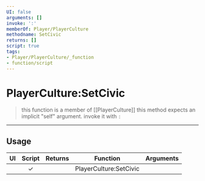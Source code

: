 ```yaml
---
UI: false
arguments: []
invoke: ':'
memberOf: Player/PlayerCulture
methodname: SetCivic
returns: []
script: true
tags:
- Player/PlayerCulture/_function
- function/script
---
```

# PlayerCulture:SetCivic
> this function is a member of [[PlayerCulture]]
> this method expects an implicit "self" argument. invoke it with `:`
-----
## Usage
|  UI | Script | Returns | Function | Arguments |
|:---:|:------:|-------:|:--------:|:---------|
| |✓||PlayerCulture:SetCivic||

